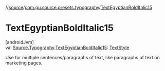 //[source](../../index.md)/[com.gu.source.presets.typography](index.md)/[TextEgyptianBoldItalic15](-text-egyptian-bold-italic15.md)

# TextEgyptianBoldItalic15

[androidJvm]\
val [Source.Typography](../com.gu.source/-source/-typography/index.md).[TextEgyptianBoldItalic15](-text-egyptian-bold-italic15.md): [TextStyle](https://developer.android.com/reference/kotlin/androidx/compose/ui/text/TextStyle.html)

Use for multiple sentences/paragraphs of text, like paragraphs of text on marketing pages.
